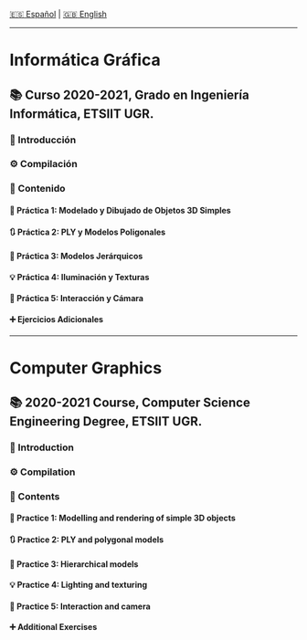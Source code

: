 [:es: Español](#informática-gráfica) | [:gb: English](#computer-graphics)

---
# Informática Gráfica #
##  :books: Curso 2020-2021, Grado en Ingeniería Informática, ETSIIT UGR.

### :pushpin: Introducción

### :gear: Compilación

### :link: Contenido
#### :triangular_ruler: Práctica 1: Modelado y Dibujado de Objetos 3D Simples
#### :arrows_clockwise: Práctica 2: PLY y Modelos Poligonales
#### :mechanical_arm: Práctica 3: Modelos Jerárquicos
#### :bulb: Práctica 4: Iluminación y Texturas
#### :camera_flash: Práctica 5: Interacción y Cámara
#### :heavy_plus_sign: Ejercicios Adicionales
---
# Computer Graphics #
## :books: 2020-2021 Course, Computer Science Engineering Degree, ETSIIT UGR.
### :pushpin: Introduction


### :gear: Compilation

### :link: Contents
#### :triangular_ruler: Practice 1: Modelling and rendering of simple 3D objects
#### :arrows_clockwise: Practice 2: PLY and polygonal models
#### :mechanical_arm: Practice 3: Hierarchical models
#### :bulb: Practice 4: Lighting and texturing
#### :camera_flash: Practice 5: Interaction and camera
#### :heavy_plus_sign: Additional Exercises
